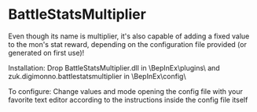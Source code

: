 # BattleStatsMultiplier

Even though its name is multiplier, it's also capable of adding a fixed value to the mon's stat reward, depending on the configuration file provided (or generated on first use)!

Installation: Drop BattleStatsMultiplier.dll in <YourDigimonFolder>\BepInEx\plugins\ 
          and zuk.digimonno.battlestatsmultiplier in <YourDigimonFolder>\BepInEx\config\
          
To configure: Change values and mode opening the config file with your favorite text editor according to the instructions inside the config file itself
